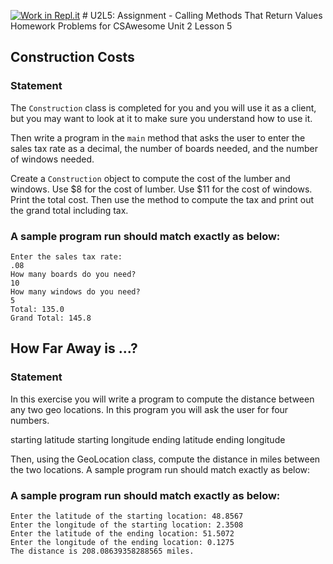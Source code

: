 [![Work in Repl.it](https://classroom.github.com/assets/work-in-replit-14baed9a392b3a25080506f3b7b6d57f295ec2978f6f33ec97e36a161684cbe9.svg)](https://classroom.github.com/online_ide?assignment_repo_id=3211524&assignment_repo_type=AssignmentRepo)
﻿# U2L5: Assignment - Calling Methods That Return Values
Homework Problems for CSAwesome Unit 2 Lesson 5

## Construction Costs
### Statement
The `Construction` class is completed for you and you will use it as a client, but you may want to look at it to make sure you understand how to use it.

Then write a program in the `main` method that asks the user to enter the sales tax rate as a decimal, the number of boards needed, and the number of windows needed.

Create a `Construction` object to compute the cost of the lumber and windows. Use $8 for the cost of lumber. Use $11 for the cost of windows.
Print the total cost. Then use the method to compute the tax and print out the grand total including tax.
 
### A sample program run should match exactly as below:
```
Enter the sales tax rate: 
.08
How many boards do you need? 
10
How many windows do you need? 
5
Total: 135.0
Grand Total: 145.8
```


## How Far Away is ...?
### Statement
In this exercise you will write a program to compute the distance between any two geo locations.
In this program you will ask the user for four numbers.

starting latitude
starting longitude
ending latitude
ending longitude

Then, using the GeoLocation class, compute the distance in miles between the two locations.
A sample program run should match exactly as below:

 
### A sample program run should match exactly as below:
```
Enter the latitude of the starting location: 48.8567
Enter the longitude of the starting location: 2.3508
Enter the latitude of the ending location: 51.5072
Enter the longitude of the ending location: 0.1275
The distance is 208.08639358288565 miles.
```
